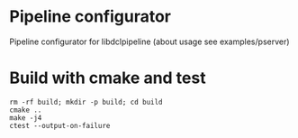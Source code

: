 # Pipeline configurator

Pipeline configurator for libdclpipeline (about usage see examples/pserver)

# Build with cmake and test

```
rm -rf build; mkdir -p build; cd build
cmake ..
make -j4
ctest --output-on-failure
```
